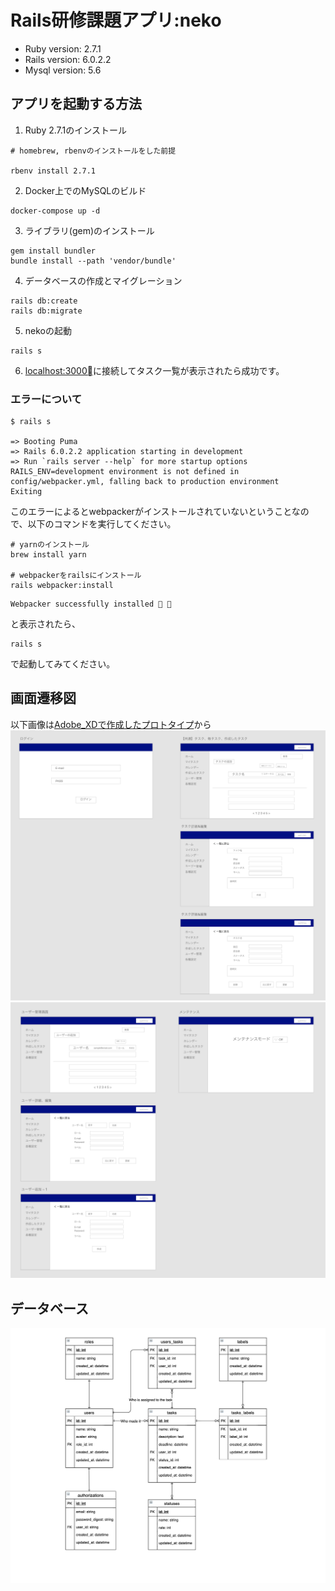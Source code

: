 # Rails研修課題アプリ:neko

* Ruby version: 2.7.1
* Rails version: 6.0.2.2
* Mysql version: 5.6

## アプリを起動する方法
1. Ruby 2.7.1のインストール
```
# homebrew, rbenvのインストールをした前提

rbenv install 2.7.1
```

2. Docker上でのMySQLのビルド
```
docker-compose up -d
```

3. ライブラリ(gem)のインストール
```
gem install bundler
bundle install --path 'vendor/bundle'
```
4. データベースの作成とマイグレーション
```
rails db:create
rails db:migrate
```

5. nekoの起動
```
rails s
```
6. [localhost:3000](http://localhost:3000/)に接続してタスク一覧が表示されたら成功です。


### エラーについて
```
$ rails s

=> Booting Puma
=> Rails 6.0.2.2 application starting in development
=> Run `rails server --help` for more startup options
RAILS_ENV=development environment is not defined in config/webpacker.yml, falling back to production environment
Exiting
```
このエラーによるとwebpackerがインストールされていないということなので、以下のコマンドを実行してください。

```
# yarnのインストール
brew install yarn

# webpackerをrailsにインストール
rails webpacker:install
```

```
Webpacker successfully installed 🎉 🍰
```
と表示されたら、

```
rails s
```
で起動してみてください。

## 画面遷移図
以下画像は[Adobe_XDで作成したプロトタイプ](https://xd.adobe.com/view/21c0eada-c16b-4efc-477f-39e5affc1df6-57f1/)から
![prototype1](./docs/prototype-1.png)
![prototype2](./docs/prototype-2.png)

## データベース
![database](./docs/database.png)